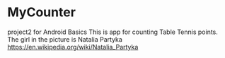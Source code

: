 # MyCounter
project2 for Android Basics
This is app for counting Table Tennis points. The girl in the picture is Natalia Partyka https://en.wikipedia.org/wiki/Natalia_Partyka

